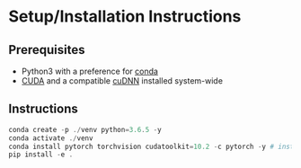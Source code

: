 # Setup/Installation Instructions

## Prerequisites

- Python3 with a preference for [conda](https://www.anaconda.com/)
- [CUDA](https://developer.nvidia.com/cuda-download) and a compatible [cuDNN](https://developer.nvidia.com/cudnn) installed system-wide

## Instructions

```powershell
conda create -p ./venv python=3.6.5 -y
conda activate ./venv
conda install pytorch torchvision cudatoolkit=10.2 -c pytorch -y # install according to your cuda version https://pytorch.org/get-started/locally/
pip install -e .
```